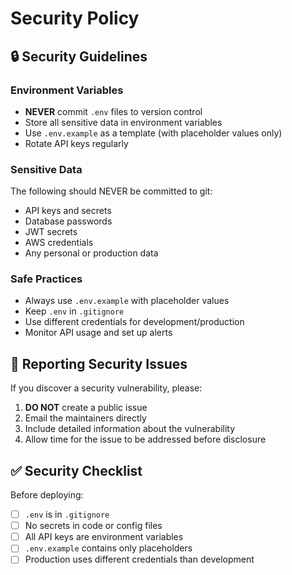 # Security Policy

## 🔒 Security Guidelines

### Environment Variables
- **NEVER** commit `.env` files to version control
- Store all sensitive data in environment variables
- Use `.env.example` as a template (with placeholder values only)
- Rotate API keys regularly

### Sensitive Data
The following should NEVER be committed to git:
- API keys and secrets
- Database passwords
- JWT secrets
- AWS credentials
- Any personal or production data

### Safe Practices
- Always use `.env.example` with placeholder values
- Keep `.env` in `.gitignore`
- Use different credentials for development/production
- Monitor API usage and set up alerts

## 🚨 Reporting Security Issues

If you discover a security vulnerability, please:
1. **DO NOT** create a public issue
2. Email the maintainers directly
3. Include detailed information about the vulnerability
4. Allow time for the issue to be addressed before disclosure

## ✅ Security Checklist

Before deploying:
- [ ] `.env` is in `.gitignore`
- [ ] No secrets in code or config files
- [ ] All API keys are environment variables
- [ ] `.env.example` contains only placeholders
- [ ] Production uses different credentials than development